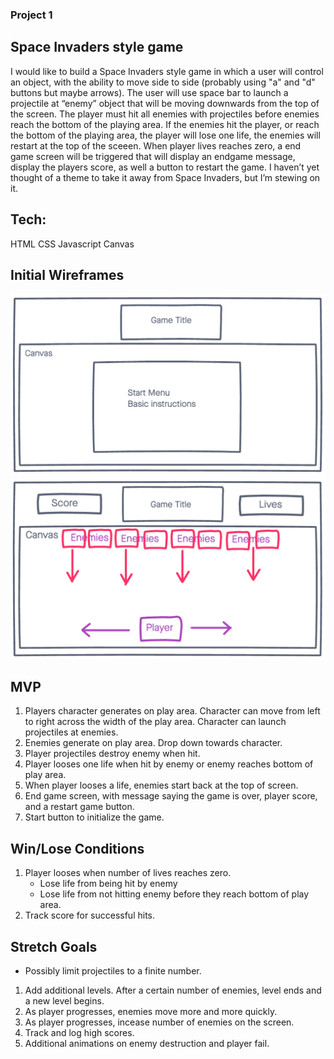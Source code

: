 ### Project 1

## Space Invaders style game
I would like to build a Space Invaders style game in which a user will control an object, with the ability to move side to side (probably using "a" and "d" buttons but maybe arrows). The user will use space bar to launch a projectile at “enemy” object that will be moving downwards from the top of the screen. The player must hit all enemies with projectiles before enemies reach the bottom of the playing area. If the enemies hit the player, or reach the bottom of the playing area, the player will lose one life, the enemies will restart at the top of the sceeen. When player lives reaches zero, a end game screen will be triggered that will display an endgame message, display the players score, as well a button to restart the game. 
I haven’t yet thought of a theme to take it away from Space Invaders, but I’m stewing on it.


## Tech:
HTML
CSS
Javascript
Canvas


## Initial Wireframes
![Start Screen](./imgs/wireframe1.png)
![Game Screen](./imgs/wireframe2.png)


## MVP
1. Players character generates on play area. Character can move from left to right across the width of the play area. Character can launch projectiles at enemies.
2. Enemies generate on play area. Drop down towards character. 
3. Player projectiles destroy enemy when hit.
4. Player looses one life when hit by enemy or enemy reaches bottom of play area.
5. When player looses a life, enemies start back at the top of screen.
6. End game screen, with message saying the game is over, player score, and a restart game button.
7. Start button to initialize the game. 


## Win/Lose Conditions
1. Player looses when number of lives reaches zero.
    - Lose life from being hit by enemy
    - Lose life from not hitting enemy before they reach bottom of play area.
2. Track score for successful hits.


## Stretch Goals
- Possibly limit projectiles to a finite number.
1. Add additional levels. After a certain number of enemies, level ends and a new level begins.
2. As player progresses, enemies move more and more quickly.
3. As player progresses, incease number of enemies on the screen. 
4. Track and log high scores.
5. Additional animations on enemy destruction and player fail.
